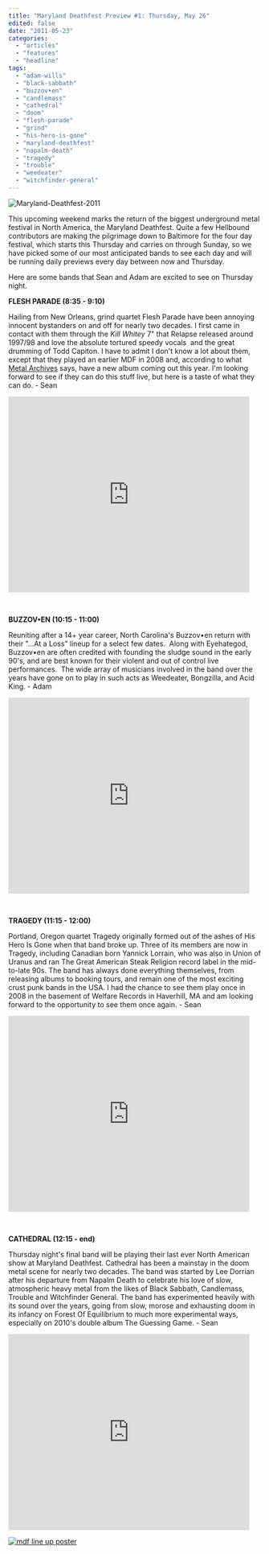 ```yaml
---
title: "Maryland Deathfest Preview #1: Thursday, May 26"
edited: false
date: "2011-05-23"
categories:
  - "articles"
  - "features"
  - "headline"
tags:
  - "adam-wills"
  - "black-sabbath"
  - "buzzov•en"
  - "candlemass"
  - "cathedral"
  - "doom"
  - "flesh-parade"
  - "grind"
  - "his-hero-is-gone"
  - "maryland-deathfest"
  - "napalm-death"
  - "tragedy"
  - "trouble"
  - "weedeater"
  - "witchfinder-general"
---
```


![](http://www.hellbound.ca/wp-content/uploads/2011/05/Maryland-Deathfest-2011.jpg "Maryland-Deathfest-2011")

This upcoming weekend marks the return of the biggest underground metal festival in North America, the Maryland Deathfest. Quite a few Hellbound contributors are making the pilgrimage down to Baltimore for the four day festival, which starts this Thursday and carries on through Sunday, so we have picked some of our most anticipated bands to see each day and will be running daily previews every day between now and Thursday.

Here are some bands that Sean and Adam are excited to see on Thursday night.

**FLESH PARADE (8:35 - 9:10)**

Hailing from New Orleans, grind quartet Flesh Parade have been annoying innocent bystanders on and off for nearly two decades. I first came in contact with them through the _Kill Whitey_ 7" that Relapse released around 1997/98 and love the absolute tortured speedy vocals  and the great drumming of Todd Capiton. I have to admit I don't know a lot about them, except that they played an earlier MDF in 2008 and, according to what [Metal Archives](http://www.metal-archives.com) says, have a new album coming out this year. I'm looking forward to see if they can do this stuff live, but here is a taste of what they can do. - Sean

<iframe width="480" height="390" src="http://www.youtube.com/embed/NVJzwIhO35s" frameborder="0" allowfullscreen></iframe>

  

**BUZZOV•EN (10:15 - 11:00)**

Reuniting after a 14+ year career, North Carolina's Buzzov•en return with their "...At a Loss" lineup for a select few dates.  Along with Eyehategod, Buzzov•en are often credited with founding the sludge sound in the early 90's, and are best known for their violent and out of control live performances.  The wide array of musicians involved in the band over the years have gone on to play in such acts as Weedeater, Bongzilla, and Acid King. - Adam

<iframe width="480" height="390" src="http://www.youtube.com/embed/GSQ7blbcjh4" frameborder="0" allowfullscreen></iframe>

 

**TRAGEDY (11:15 - 12:00)**

Portland, Oregon quartet Tragedy originally formed out of the ashes of His Hero Is Gone when that band broke up. Three of its members are now in Tragedy, including Canadian born Yannick Lorrain, who was also in Union of Uranus and ran The Great American Steak Religion record label in the mid-to-late 90s. The band has always done everything themselves, from releasing albums to booking tours, and remain one of the most exciting crust punk bands in the USA. I had the chance to see them play once in 2008 in the basement of Welfare Records in Haverhill, MA and am looking forward to the opportunity to see them once again. - Sean

<iframe width="480" height="390" src="http://www.youtube.com/embed/d8CwzYIPz7c" frameborder="0" allowfullscreen></iframe>

 

**CATHEDRAL (12:15 - end)**

Thursday night's final band will be playing their last ever North American show at Maryland Deathfest. Cathedral has been a mainstay in the doom metal scene for nearly two decades. The band was started by Lee Dorrian after his departure from Napalm Death to celebrate his love of slow, atmospheric heavy metal from the likes of Black Sabbath, Candlemass, Trouble and Witchfinder General. The band has experimented heavily with its sound over the years, going from slow, morose and exhausting doom in its infancy on Forest Of Equilibrium to much more experimental ways, especially on 2010's double album The Guessing Game. - Sean

<iframe width="480" height="390" src="http://www.youtube.com/embed/UsHtMCs6Lww" frameborder="0" allowfullscreen></iframe>

[![](http://www.hellbound.ca/wp-content/uploads/2011/05/mdf-line-up-poster.jpg "mdf line up poster")](http://www.hellbound.ca/wp-content/uploads/2011/05/mdf-line-up-poster.jpg)
